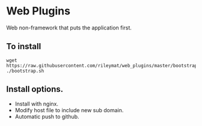 # Web Plugins
Web non-framework that puts the application first.


## To install
    wget https://raw.githubusercontent.com/rileymat/web_plugins/master/bootstrap.sh
    ./bootstrap.sh

## Install options.
   * Install with nginx.
   * Modify host file to include new sub domain.
   * Automatic push to github.
 
